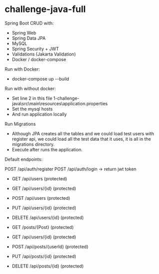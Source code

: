 # challenge-java-full

Spring Boot CRUD with:
- Spring Web
- Spring Data JPA
- MySQL
- Spring Security + JWT
- Validations (Jakarta Validation)
- Docker / docker-compose

Run with Docker:
- docker-compose up --build


Run with without docker:

- Set line 2 in this file 
      1-challenge-java\src\main\resources\application.properties
- Set the mysql hosts
- And run application locally

Run Migrations
- Although JPA creates all the tables and we could load test users with register api, we could load all the test data that it uses, it is all in the migrations directory.
- Execute after runs the application.

  

Default endpoints:

POST  /api/auth/register
POST  /api/auth/login -> return jwt token


- GET   /api/users      (protected)
- GET   /api/users/{id} (protected)
- POST  /api/users      (protected)
- PUT   /api/users/{id} (protected)
- DELETE /api/users/{id} (protected)

- GET   /posts/{Post}     (protected)
- GET   /api/users/{id} (protected)
- POST  /api/posts/{userId}  (protected)
- PUT   /api/posts/{id} (protected)
- DELETE /api/posts/{id} (protected)



